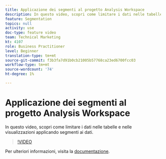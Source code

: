 ```yaml
---
title: Applicazione dei segmenti al progetto Analysis Workspace
description: In questo video, scopri come limitare i dati nelle tabelle e nelle visualizzazioni applicando segmenti ai dati.
feature: Segmentation
topics: null
activity: use
doc-type: feature video
team: Technical Marketing
kt: 4107
role: Business Practitioner
level: Beginner
translation-type: tm+mt
source-git-commit: f3b3fa7d91b0cb21005b57768ca23ed6700fcc03
workflow-type: tm+mt
source-wordcount: '74'
ht-degree: 1%

---
```



# Applicazione dei segmenti al progetto Analysis Workspace

In questo video, scopri come limitare i dati nelle tabelle e nelle visualizzazioni applicando segmenti ai dati.

>[!VIDEO](https://video.tv.adobe.com/v/30994/?quality=12)

Per ulteriori informazioni, visita la [documentazione](https://docs.adobe.com/content/help/en/analytics/components/segmentation/segmentation-workflow/t-seg-apply.html).
